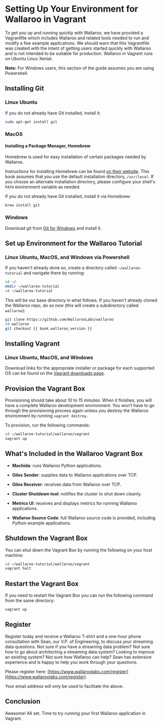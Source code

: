 # Setting Up Your Environment for Wallaroo in Vagrant

To get you up and running quickly with Wallaroo, we have provided a Vagrantfile which includes Wallaroo and related tools needed to run and modify a few example applications. We should warn that this Vagrantfile was created with the intent of getting users started quickly with Wallaroo and is not intended to be suitable for production. Wallaroo in Vagrant runs on Ubuntu Linux Xenial.

**Note:** For Windows users, this section of the guide assumes you are using Powershell.

## Installing Git

### Linux Ubuntu

If you do not already have Git installed, install it:

```bash
sudo apt-get install git
```

### MacOS

#### Installing a Package Manager, Homebrew

Homebrew is used for easy installation of certain packages needed by Wallaroo.

Instructions for installing Homebrew can be found [on their website](http://brew.sh/).  This book assumes that you use the default installation directory, `/usr/local`.  If you choose an alternate installation directory, please configure your shell's `PATH` environment variable as needed.

If you do not already have Git installed, install it via Homebrew:

```bash
brew install git
```

### Windows

Download git from [Git for Windows](https://gitforwindows.org/) and install it.

## Set up Environment for the Wallaroo Tutorial

### Linux Ubuntu, MacOS, and Windows via Powershell

If you haven't already done so, create a directory called `~/wallaroo-tutorial` and navigate there by running:

```bash
cd ~/
mkdir ~/wallaroo-tutorial
cd ~/wallaroo-tutorial
```

This will be our base directory in what follows. If you haven't already cloned the Wallaroo repo, do so now (this will create a subdirectory called `wallaroo`):

```bash
git clone https://github.com/WallarooLabs/wallaroo
cd wallaroo
git checkout {{ book.wallaroo_version }}
```

## Installing Vagrant

### Linux Ubuntu, MacOS, and Windows

Download links for the appropriate installer or package for each supported OS can be found on the [Vagrant downloads page](https://www.vagrantup.com/downloads.html).

## Provision the Vagrant Box

Provisioning should take about 10 to 15 minutes. When it finishes, you will have a complete Wallaroo development environment. You won’t have to go through the provisioning process again unless you destroy the Wallaroo environment by running `vagrant destroy`.

To provision, run the following commands:

```bash
cd ~/wallaroo-tutorial/wallaroo/vagrant
vagrant up
```

## What's Included in the Wallaroo Vagrant Box

* **Machida**: runs Wallaroo Python applications.

* **Giles Sender**: supplies data to Wallaroo applications over TCP.

* **Giles Receiver**: receives data from Wallaroo over TCP.

* **Cluster Shutdown tool**: notifies the cluster to shut down cleanly.

* **Metrics UI**: receives and displays metrics for running Wallaroo applications.

* **Wallaroo Source Code**: full Wallaroo source code is provided, including Python example applications.

## Shutdown the Vagrant Box

You can shut down the Vagrant Box by running the following on your host machine:

```bash
cd ~/wallaroo-tutorial/wallaroo/vagrant
vagrant halt
```

## Restart the Vagrant Box

If you need to restart the Vagrant Box you can run the following command from the same directory:

```bash
vagrant up
```

## Register

Register today and receive a Wallaroo T-shirt and a one-hour phone consultation with Sean, our V.P. of Engineering, to discuss your streaming data questions. Not sure if you have a streaming data problem? Not sure how to go about architecting a streaming data system? Looking to improve an existing system? Not sure how Wallaroo can help? Sean has extensive experience and is happy to help you work through your questions.

Please register here: [https://www.wallaroolabs.com/register](https://www.wallaroolabs.com/register).

Your email address will only be used to facilitate the above.

## Conclusion

Awesome! All set. Time to try running your first Wallaroo application in Vagrant.
